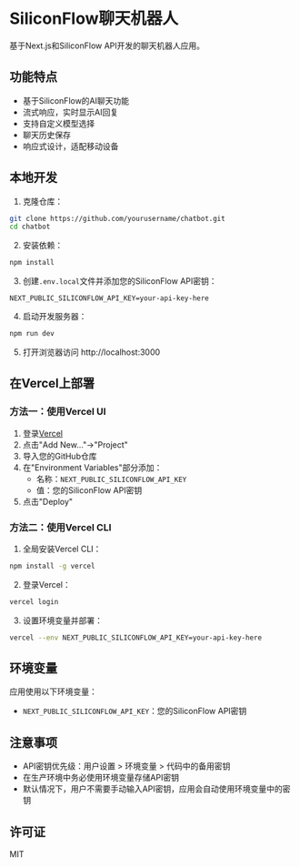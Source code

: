 # SiliconFlow聊天机器人

基于Next.js和SiliconFlow API开发的聊天机器人应用。

## 功能特点

- 基于SiliconFlow的AI聊天功能
- 流式响应，实时显示AI回复
- 支持自定义模型选择
- 聊天历史保存
- 响应式设计，适配移动设备

## 本地开发

1. 克隆仓库：
```bash
git clone https://github.com/yourusername/chatbot.git
cd chatbot
```

2. 安装依赖：
```bash
npm install
```

3. 创建`.env.local`文件并添加您的SiliconFlow API密钥：
```
NEXT_PUBLIC_SILICONFLOW_API_KEY=your-api-key-here
```

4. 启动开发服务器：
```bash
npm run dev
```

5. 打开浏览器访问 http://localhost:3000

## 在Vercel上部署

### 方法一：使用Vercel UI

1. 登录[Vercel](https://vercel.com)
2. 点击"Add New..."→"Project"
3. 导入您的GitHub仓库
4. 在"Environment Variables"部分添加：
   - 名称：`NEXT_PUBLIC_SILICONFLOW_API_KEY`
   - 值：您的SiliconFlow API密钥
5. 点击"Deploy"

### 方法二：使用Vercel CLI

1. 全局安装Vercel CLI：
```bash
npm install -g vercel
```

2. 登录Vercel：
```bash
vercel login
```

3. 设置环境变量并部署：
```bash
vercel --env NEXT_PUBLIC_SILICONFLOW_API_KEY=your-api-key-here
```

## 环境变量

应用使用以下环境变量：

- `NEXT_PUBLIC_SILICONFLOW_API_KEY`：您的SiliconFlow API密钥

## 注意事项

- API密钥优先级：用户设置 > 环境变量 > 代码中的备用密钥
- 在生产环境中务必使用环境变量存储API密钥
- 默认情况下，用户不需要手动输入API密钥，应用会自动使用环境变量中的密钥

## 许可证

MIT

